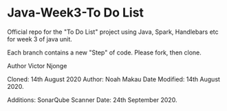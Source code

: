 # Java-Week3-To Do List
Official repo for the "To Do List" project using Java, Spark, Handlebars etc for week 3 of java unit.

Each branch contains a new "Step" of code. Please fork, then clone.

Author Victor Njonge

Cloned: 14th August 2020
Author: Noah Makau
Date Modified: 14th August 2020.

Additions: SonarQube Scanner
Date: 24th September 2020.